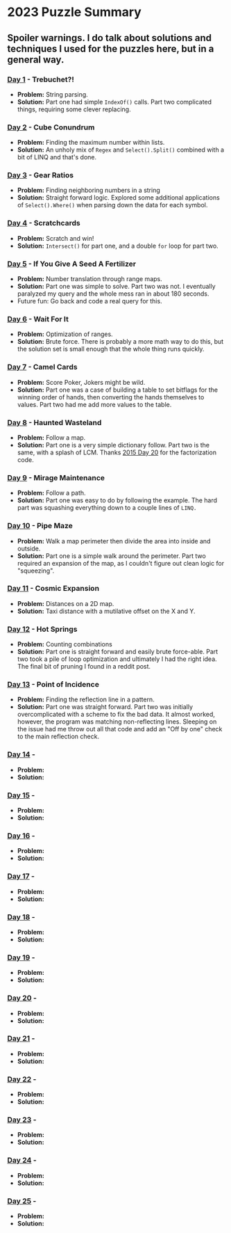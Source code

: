 # 2023 Puzzle Summary 
## Spoiler warnings. I do talk about solutions and techniques I used for the puzzles here, but in a general way.

### [Day 1](Day%2001) - Trebuchet?!
- **Problem:** String parsing. 
- **Solution:** Part one had simple `IndexOf()` calls. Part two complicated things, requiring some clever replacing.

### [Day 2](Day%2002) - Cube Conundrum
- **Problem:** Finding the maximum number within lists.
- **Solution:** An unholy mix of `Regex` and `Select().Split()` combined with a bit of LINQ and that's done.

### [Day 3](Day%2003) - Gear Ratios
- **Problem:** Finding neighboring numbers in a string
- **Solution:** Straight forward logic. Explored some additional applications of `Select().Where()` when parsing down the data for each symbol.

### [Day 4](Day%2004) - Scratchcards 
- **Problem:**  Scratch and win!
- **Solution:** `Intersect()` for part one, and a double `for` loop for part two.

### [Day 5](Day%2005) - If You Give A Seed A Fertilizer
- **Problem:** Number translation through range maps. 
- **Solution:** Part one was simple to solve. Part two was not. I eventually paralyzed my query and the whole mess ran in about 180 seconds.
- Future fun: Go back and code a real query for this.

### [Day 6](Day%2006) - Wait For It
- **Problem:** Optimization of ranges.
- **Solution:** Brute force. There is probably a more math way to do this, but the solution set is small enough that the whole thing runs quickly.

### [Day 7](Day%2007) - Camel Cards
- **Problem:** Score Poker, Jokers might be wild.
- **Solution:** Part one was a case of building a table to set bitflags for the winning order of hands, then converting the hands themselves to values. Part two had me add more values to the table.

### [Day 8](Day%2008) - Haunted Wasteland
- **Problem:** Follow a map.
- **Solution:** Part one is a very simple dictionary follow. Part two is the same, with a splash of LCM. Thanks [2015 Day 20](../2015/Day%2020) for the factorization code.

### [Day 9](Day%2009) - Mirage Maintenance
- **Problem:** Follow a path.
- **Solution:** Part one was easy to do by following the example. The hard part was squashing everything down to a couple lines of `LINQ.`

### [Day 10](Day%2010) - Pipe Maze
- **Problem:** Walk a map perimeter then divide the area into inside and outside.
- **Solution:** Part one is a simple walk around the perimeter. Part two required an expansion of the map, as I couldn't figure out clean logic for "squeezing". 

### [Day 11](Day%2011) - Cosmic Expansion
- **Problem:** Distances on a 2D map. 
- **Solution:** Taxi distance with a mutilative offset on the X and Y.

### [Day 12](Day%2012) - Hot Springs
- **Problem:** Counting combinations
- **Solution:** Part one is straight forward and easily brute force-able. Part two took a pile of loop optimization and ultimately I had the right idea. The final bit of pruning I found in a reddit post.

### [Day 13](Day%2013) - Point of Incidence
- **Problem:** Finding the reflection line in a pattern.
- **Solution:** Part one was straight forward. Part two was initially overcomplicated with a scheme to fix the bad data. It almost worked, however, the program was matching non-reflecting lines. Sleeping on the issue had me throw out all that code and add an "Off by one" check to the main reflection check.

### [Day 14](Day%2014) -
- **Problem:** 
- **Solution:** 

### [Day 15](Day%2015) -
- **Problem:** 
- **Solution:** 

### [Day 16](Day%2016) -
- **Problem:** 
- **Solution:** 

### [Day 17](Day%2017) -
- **Problem:** 
- **Solution:** 

### [Day 18](Day%2018) -
- **Problem:** 
- **Solution:**

### [Day 19](Day%2019) -
- **Problem:**
- **Solution:**

### [Day 20](Day%2020) -
- **Problem:**
- **Solution:**

### [Day 21](Day%2021) -
- **Problem:**
- **Solution:**

### [Day 22](Day%2022) -
- **Problem:**
- **Solution:**

### [Day 23](Day%2023) -
- **Problem:** 
- **Solution:**

### [Day 24](Day%2024) -
- **Problem:**
- **Solution:**

### [Day 25](Day%2025) -
- **Problem:**
- **Solution:**